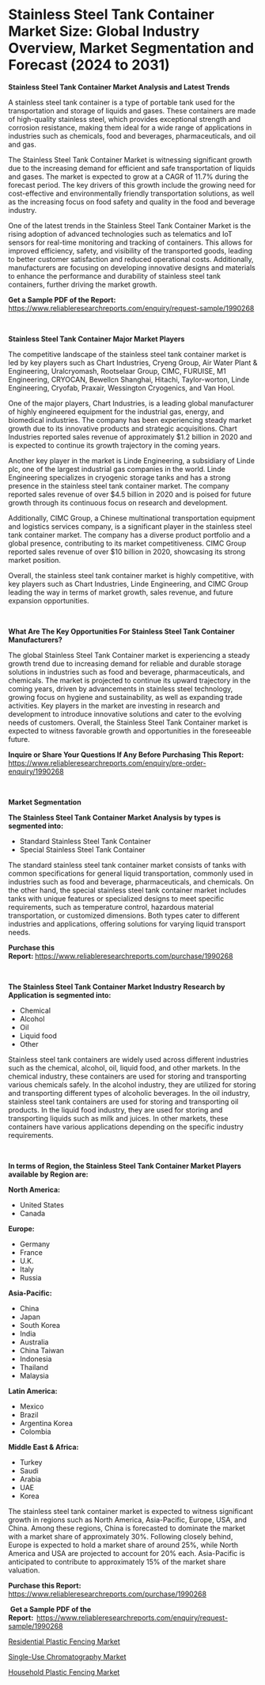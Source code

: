 <p><h1>Stainless Steel Tank Container Market Size: Global Industry Overview, Market Segmentation and Forecast (2024 to 2031)</h1></p><p><strong>Stainless Steel Tank Container Market Analysis and Latest Trends</strong></p>
<p><p>A stainless steel tank container is a type of portable tank used for the transportation and storage of liquids and gases. These containers are made of high-quality stainless steel, which provides exceptional strength and corrosion resistance, making them ideal for a wide range of applications in industries such as chemicals, food and beverages, pharmaceuticals, and oil and gas.</p><p>The Stainless Steel Tank Container Market is witnessing significant growth due to the increasing demand for efficient and safe transportation of liquids and gases. The market is expected to grow at a CAGR of 11.7% during the forecast period. The key drivers of this growth include the growing need for cost-effective and environmentally friendly transportation solutions, as well as the increasing focus on food safety and quality in the food and beverage industry.</p><p>One of the latest trends in the Stainless Steel Tank Container Market is the rising adoption of advanced technologies such as telematics and IoT sensors for real-time monitoring and tracking of containers. This allows for improved efficiency, safety, and visibility of the transported goods, leading to better customer satisfaction and reduced operational costs. Additionally, manufacturers are focusing on developing innovative designs and materials to enhance the performance and durability of stainless steel tank containers, further driving the market growth.</p></p>
<p><strong>Get a Sample PDF of the Report:&nbsp;</strong> <a href="https://www.reliableresearchreports.com/enquiry/request-sample/1990268">https://www.reliableresearchreports.com/enquiry/request-sample/1990268</a></p>
<p>&nbsp;</p>
<p><strong>Stainless Steel Tank Container Major Market Players</strong></p>
<p><p>The competitive landscape of the stainless steel tank container market is led by key players such as Chart Industries, Cryeng Group, Air Water Plant & Engineering, Uralcryomash, Rootselaar Group, CIMC, FURUISE, M1 Engineering, CRYOCAN, Bewellcn Shanghai, Hitachi, Taylor-worton, Linde Engineering, Cryofab, Praxair, Wessington Cryogenics, and Van Hool.</p><p>One of the major players, Chart Industries, is a leading global manufacturer of highly engineered equipment for the industrial gas, energy, and biomedical industries. The company has been experiencing steady market growth due to its innovative products and strategic acquisitions. Chart Industries reported sales revenue of approximately $1.2 billion in 2020 and is expected to continue its growth trajectory in the coming years.</p><p>Another key player in the market is Linde Engineering, a subsidiary of Linde plc, one of the largest industrial gas companies in the world. Linde Engineering specializes in cryogenic storage tanks and has a strong presence in the stainless steel tank container market. The company reported sales revenue of over $4.5 billion in 2020 and is poised for future growth through its continuous focus on research and development.</p><p>Additionally, CIMC Group, a Chinese multinational transportation equipment and logistics services company, is a significant player in the stainless steel tank container market. The company has a diverse product portfolio and a global presence, contributing to its market competitiveness. CIMC Group reported sales revenue of over $10 billion in 2020, showcasing its strong market position.</p><p>Overall, the stainless steel tank container market is highly competitive, with key players such as Chart Industries, Linde Engineering, and CIMC Group leading the way in terms of market growth, sales revenue, and future expansion opportunities.</p></p>
<p>&nbsp;</p>
<p><strong>What Are The Key Opportunities For Stainless Steel Tank Container Manufacturers?</strong></p>
<p><p>The global Stainless Steel Tank Container market is experiencing a steady growth trend due to increasing demand for reliable and durable storage solutions in industries such as food and beverage, pharmaceuticals, and chemicals. The market is projected to continue its upward trajectory in the coming years, driven by advancements in stainless steel technology, growing focus on hygiene and sustainability, as well as expanding trade activities. Key players in the market are investing in research and development to introduce innovative solutions and cater to the evolving needs of customers. Overall, the Stainless Steel Tank Container market is expected to witness favorable growth and opportunities in the foreseeable future.</p></p>
<p><strong>Inquire or Share Your Questions If Any Before Purchasing This Report:</strong> <a href="https://www.reliableresearchreports.com/enquiry/pre-order-enquiry/1990268">https://www.reliableresearchreports.com/enquiry/pre-order-enquiry/1990268</a></p>
<p>&nbsp;</p>
<p><strong>Market Segmentation</strong></p>
<p><strong>The Stainless Steel Tank Container Market Analysis by types is segmented into:</strong></p>
<p><ul><li>Standard Stainless Steel Tank Container</li><li>Special Stainless Steel Tank Container</li></ul></p>
<p><p>The standard stainless steel tank container market consists of tanks with common specifications for general liquid transportation, commonly used in industries such as food and beverage, pharmaceuticals, and chemicals. On the other hand, the special stainless steel tank container market includes tanks with unique features or specialized designs to meet specific requirements, such as temperature control, hazardous material transportation, or customized dimensions. Both types cater to different industries and applications, offering solutions for varying liquid transport needs.</p></p>
<p><strong>Purchase this Report:&nbsp;</strong><a href="https://www.reliableresearchreports.com/purchase/1990268">https://www.reliableresearchreports.com/purchase/1990268</a></p>
<p>&nbsp;</p>
<p><strong>The Stainless Steel Tank Container Market Industry Research by Application is segmented into:</strong></p>
<p><ul><li>Chemical</li><li>Alcohol</li><li>Oil</li><li>Liquid food</li><li>Other</li></ul></p>
<p><p>Stainless steel tank containers are widely used across different industries such as the chemical, alcohol, oil, liquid food, and other markets. In the chemical industry, these containers are used for storing and transporting various chemicals safely. In the alcohol industry, they are utilized for storing and transporting different types of alcoholic beverages. In the oil industry, stainless steel tank containers are used for storing and transporting oil products. In the liquid food industry, they are used for storing and transporting liquids such as milk and juices. In other markets, these containers have various applications depending on the specific industry requirements.</p></p>
<p>&nbsp;</p>
<p><strong>In terms of Region, the Stainless Steel Tank Container Market Players available by Region are:</strong></p>
<p>
    <p> <strong> North America: </strong>
        <ul>
            <li>United States</li>
            <li>Canada</li>
        </ul>
        </p> 
    <p> <strong> Europe: </strong>
        <ul>
            <li>Germany</li>
            <li>France</li>
            <li>U.K.</li>
            <li>Italy</li>
            <li>Russia</li>
        </ul>
        </p> 
    <p> <strong> Asia-Pacific: </strong>
        <ul>
            <li>China</li>
            <li>Japan</li>
            <li>South Korea</li>
            <li>India</li>
            <li>Australia</li>
            <li>China Taiwan</li>
            <li>Indonesia</li>
            <li>Thailand</li>
            <li>Malaysia</li>
        </ul>
        </p> 
    <p> <strong> Latin America: </strong>
        <ul>
            <li>Mexico</li>
            <li>Brazil</li>
            <li>Argentina Korea</li>
            <li>Colombia</li>
        </ul>
        </p> 
    <p> <strong> Middle East & Africa: </strong>
        <ul>
            <li>Turkey</li>
            <li>Saudi</li>
            <li>Arabia</li>
            <li>UAE</li>
            <li>Korea</li>
        </ul>
    </p>
    </p>
<p><p>The stainless steel tank container market is expected to witness significant growth in regions such as North America, Asia-Pacific, Europe, USA, and China. Among these regions, China is forecasted to dominate the market with a market share of approximately 30%. Following closely behind, Europe is expected to hold a market share of around 25%, while North America and USA are projected to account for 20% each. Asia-Pacific is anticipated to contribute to approximately 15% of the market share valuation.</p></p>
<p><strong>Purchase this Report: </strong><a href="https://www.reliableresearchreports.com/purchase/1990268">https://www.reliableresearchreports.com/purchase/1990268</a></p>
<p>&nbsp;<strong>Get a Sample PDF of the Report:&nbsp;&nbsp;</strong><a href="https://www.reliableresearchreports.com/enquiry/request-sample/1990268">https://www.reliableresearchreports.com/enquiry/request-sample/1990268</a></p>
<p><strong></strong></p>
<p><p><a href="https://view.publitas.com/reportprime-1/residential-plastic-fencing-market-size-2023-2030-global-industrial-analysis-key-geographical-regions-market-share-top-key-players-product-types-and-forecast-research-report/">Residential Plastic Fencing Market</a></p><p><a href="https://view.publitas.com/reportprime-1/single-use-chromatography-market-size-market-trends-and-growth-outlook-forecasted-for-period-from-2023-to-2030/">Single-Use Chromatography Market</a></p><p><a href="https://view.publitas.com/reportprime-1/household-plastic-fencing-market-size-share-trends-analysis-report-by-application-regional-outlook-competitive-strategies-and-segment-forecasts-2023-2030/">Household Plastic Fencing Market</a></p></p>
